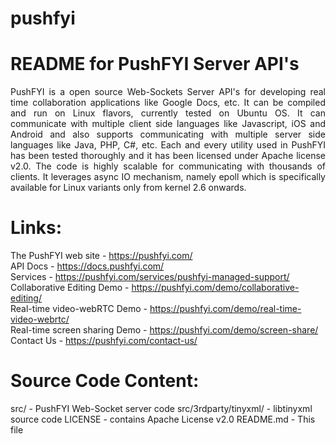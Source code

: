# pushfyi
README for PushFYI Server API's
===============================
<p style="text-align:justify !important;">
PushFYI is a open source Web-Sockets Server API's for developing real time collaboration applications like Google Docs, etc.
It can be compiled and run on Linux flavors, currently tested on Ubuntu OS. It can communicate with multiple client side languages like Javascript, iOS and Android and also supports communicating with multiple server side languages like Java, PHP, C#, etc.
Each and every utility used in PushFYI has been tested thoroughly and it has been licensed under Apache license v2.0. 
The code is highly scalable for communicating with thousands of clients. It leverages async IO mechanism, namely epoll which is specifically available for Linux variants only from kernel 2.6 onwards.</p>

Links:
======

The PushFYI web site		- https://pushfyi.com/ <br>
API Docs			- https://docs.pushfyi.com/<br>
Services			- https://pushfyi.com/services/pushfyi-managed-support/<br>
Collaborative Editing Demo	- https://pushfyi.com/demo/collaborative-editing/<br>
Real-time video-webRTC Demo	- https://pushfyi.com/demo/real-time-video-webrtc/<br>
Real-time screen sharing Demo	- https://pushfyi.com/demo/screen-share/<br>
Contact Us			- https://pushfyi.com/contact-us/

Source Code Content:
====================

src/ 				- PushFYI Web-Socket server code
src/3rdparty/tinyxml/		- libtinyxml source code
LICENSE				- contains Apache License v2.0
README.md			- This file
